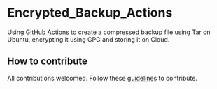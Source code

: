 # Encrypted_Backup_Actions
Using GitHub Actions to create a compressed backup file using Tar on Ubuntu, encrypting it using GPG and storing it on Cloud.

## How to contribute

All contributions welcomed. Follow these [guidelines](CONTRIBUTING.md) to contribute.

